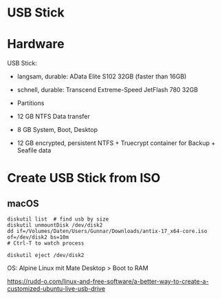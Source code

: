 # USB Stick

# Hardware
USB Stick:

* langsam, durable: AData Elite S102 32GB (faster than 16GB)
* schnell, durable: Transcend Extreme-Speed JetFlash 780 32GB

* Partitions
* 12 GB NTFS Data transfer
* 8 GB System, Boot, Desktop
* 12 GB encrypted, persistent NTFS + Truecrypt container for Backup + Seafile data


# Create USB Stick from ISO

## macOS

```
diskutil list  # find usb by size
diskutil unmountDisk /dev/disk2
dd if=/Volumes/Daten/Users/Gunnar/Downloads/antix-17_x64-core.iso of=/dev/disk2 bs=10m
# Ctrl-T to watch process

diskutil eject /dev/disk2
```

OS: Alpine Linux mit Mate Desktop > Boot to RAM



https://rudd-o.com/linux-and-free-software/a-better-way-to-create-a-customized-ubuntu-live-usb-drive
